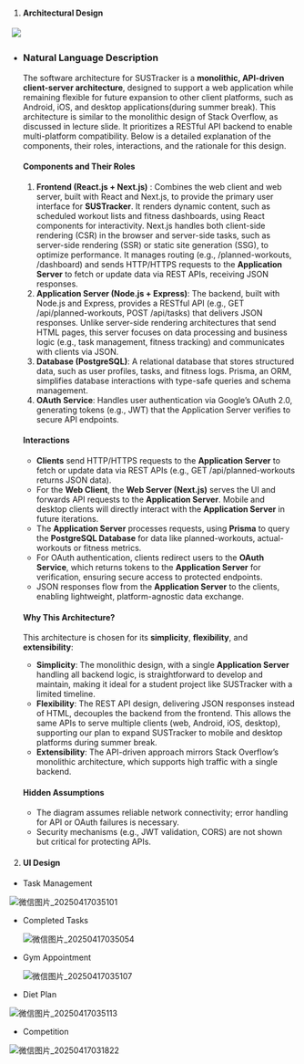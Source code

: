 1. #### Architectural Design

​                               ![](C:\Users\cleve\Downloads\微信图片_20250417034418.png)



- ### Natural Language Description

  The software architecture for SUSTracker is a **monolithic, API-driven client-server architecture**, designed to support a web application while remaining flexible for future expansion to other client platforms, such as Android, iOS, and desktop applications(during summer break). This architecture is similar to the monolithic design of Stack Overflow, as discussed in lecture slide. It prioritizes a RESTful API backend to enable multi-platform compatibility. Below is a detailed explanation of the components, their roles, interactions, and the rationale for this design.

  #### Components and Their Roles

  1. **Frontend (React.js + Next.js)** : Combines the web client and web server, built with React and Next.js, to provide the primary user interface for **SUSTracker**. It renders dynamic content, such as scheduled workout lists and fitness dashboards, using React components for interactivity. Next.js handles both client-side rendering (CSR) in the browser and server-side tasks, such as server-side rendering (SSR) or static site generation (SSG), to optimize performance. It manages routing (e.g., /planned-workouts, /dashboard) and sends HTTP/HTTPS requests to the **Application Server** to fetch or update data via REST APIs, receiving JSON responses.
  2. **Application Server (Node.js + Express)**: The backend, built with Node.js and Express, provides a RESTful API (e.g., GET /api/planned-workouts, POST /api/tasks) that delivers JSON responses. Unlike server-side rendering architectures that send HTML pages, this server focuses on data processing and business logic (e.g., task management, fitness tracking) and communicates with clients via JSON.
  3. **Database (PostgreSQL)**: A relational database that stores structured data, such as user profiles, tasks, and fitness logs. Prisma, an ORM, simplifies database interactions with type-safe queries and schema management.
  4. **OAuth Service**: Handles user authentication via Google’s OAuth 2.0, generating tokens (e.g., JWT) that the Application Server verifies to secure API endpoints.

  #### Interactions

  - **Clients**  send HTTP/HTTPS requests to the **Application Server** to fetch or update data via REST APIs (e.g., GET /api/planned-workouts returns JSON data).
  - For the **Web Client**, the **Web Server (Next.js)** serves the UI and forwards API requests to the **Application Server**. Mobile and desktop clients will directly interact with the **Application Server** in future iterations.
  - The **Application Server** processes requests, using **Prisma** to query the **PostgreSQL Database** for data like planned-workouts, actual-workouts or fitness metrics.
  - For OAuth authentication, clients redirect users to the **OAuth Service**, which returns tokens to the **Application Server** for verification, ensuring secure access to protected endpoints.
  - JSON responses flow from the **Application Server** to the clients, enabling lightweight, platform-agnostic data exchange.

  #### Why This Architecture?

  This architecture is chosen for its **simplicity**, **flexibility**, and **extensibility**:

  - **Simplicity**: The monolithic design, with a single **Application Server** handling all backend logic, is straightforward to develop and maintain, making it ideal for a student project like SUSTracker with a limited timeline.
  - **Flexibility**: The REST API design, delivering JSON responses instead of HTML, decouples the backend from the frontend. This allows the same APIs to serve multiple clients (web, Android, iOS, desktop), supporting our plan to expand SUSTracker to mobile and desktop platforms during summer break.
  - **Extensibility**: The API-driven approach mirrors Stack Overflow’s monolithic architecture, which supports high traffic with a single backend.

  #### Hidden Assumptions

  - The diagram assumes reliable network connectivity; error handling for API or OAuth failures is necessary.
  - Security mechanisms (e.g., JWT validation, CORS) are not shown but critical for protecting APIs.

2. #### UI Design

- Task Management 

![微信图片_20250417035101](C:\Users\cleve\Downloads\微信图片_20250417035101.jpg)

- Completed Tasks 

  ![微信图片_20250417035054](C:\Users\cleve\Downloads\微信图片_20250417035054.jpg)

- Gym Appointment 

  ![微信图片_20250417035107](C:\Users\cleve\Downloads\微信图片_20250417035107.jpg)

- Diet Plan 

  

![微信图片_20250417035113](C:\Users\cleve\Downloads\微信图片_20250417035113.jpg)

- Competition 

![微信图片_20250417031822](C:\Users\cleve\Downloads\微信图片_20250417031822.jpg)